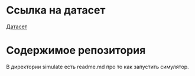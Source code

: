 # Ссылка на датасет

[Датасет](https://disk.yandex.ru/d/RlW-0dqfkZciDQ)



# Содержимое репозитория

В директории simulate есть readme.md про то как запустить симулятор.
    

